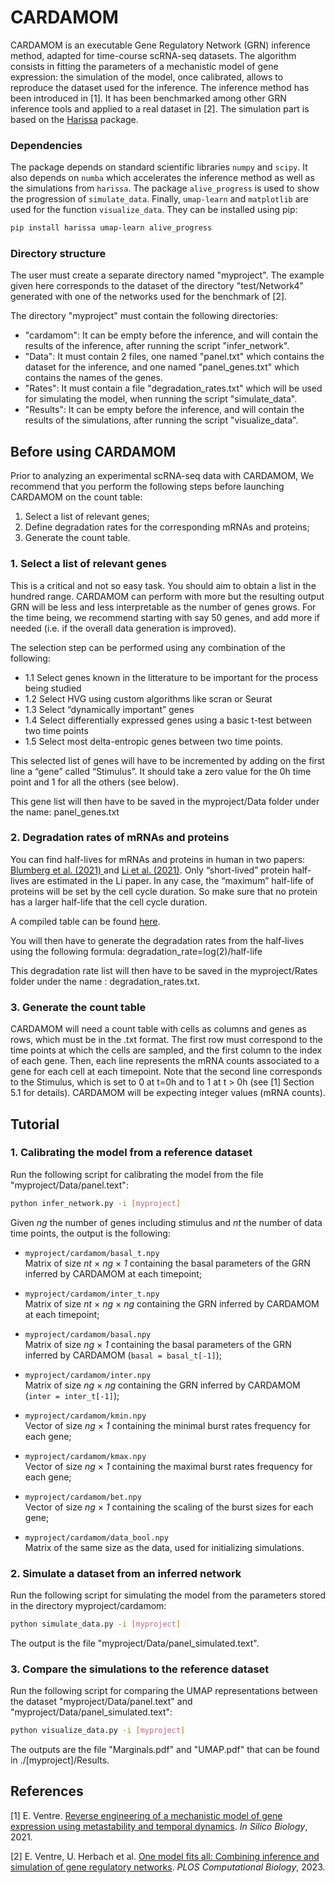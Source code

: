 # CARDAMOM

CARDAMOM is an executable Gene Regulatory Network (GRN) inference method, adapted for time-course scRNA-seq datasets. The algorithm consists in fitting the parameters of a mechanistic model of gene expression: the simulation of the model, once calibrated, allows to reproduce the dataset used for the inference. The inference method has been introduced in [1]. It has been benchmarked among other GRN inference tools and applied to a real dataset in [2]. The simulation part is based on the [Harissa](https://github.com/ulysseherbach/harissa) package.

### Dependencies

The package depends on standard scientific libraries `numpy` and `scipy`. It also depends on `numba` which accelerates the inference method as well as the simulations from `harissa`. The package `alive_progress` is used to show the progression of `simulate_data`. Finally, `umap-learn` and `matplotlib` are used for the function `visualize_data`. They can be installed using pip:

```bash
pip install harissa umap-learn alive_progress
```

### Directory structure

The user must create a separate directory named "myproject". The example given here corresponds to the dataset of the directory "test/Network4" generated with one of the networks used for the benchmark of [2].

The directory "myproject" must contain the following directories:

- "cardamom":
It can be empty before the inference, and will contain the results of the inference, after running the script "infer_network".
- "Data": 
It must contain 2 files, one named "panel.txt" which contains the dataset for the inference, and one named "panel_genes.txt" which contains the names of the genes.
- "Rates": 
It must contain a file "degradation_rates.txt" which will be used for simulating the model, when running the script  "simulate_data".
- "Results": 
It can be empty before the inference, and will contain the results of the simulations, after running the script "visualize_data".


## Before using CARDAMOM

Prior to analyzing an experimental scRNA-seq data with CARDAMOM, We recommend that you perform the following steps before launching CARDAMOM on the count table:

1.	Select a list of relevant genes;
2.	Define degradation rates for the corresponding mRNAs and proteins;
3.	Generate the count table.

### 1. Select a list of relevant genes

This is a critical and not so easy task. You should aim to obtain a list in the hundred range. CARDAMOM can perform with more but the resulting output GRN will be less and less interpretable as the number of genes grows. For the time being, we recommend starting with say 50 genes, and add more if needed (i.e. if the overall data generation is improved).

The selection step can be performed using any combination of the following:

- 1.1 Select genes known in the litterature to be important for the process being studied
- 1.2 Select HVG using custom algorithms like scran or Seurat
- 1.3 Select “dynamically important” genes
- 1.4 Select differentially expressed genes using a basic t-test between two time points
- 1.5 Select most delta-entropic genes between two time points.

This selected list of genes will have to be incremented by adding on the first line a “gene” called “Stimulus”. It should take a zero value for the 0h time point and 1 for all the others (see below). 

This gene list will then have to be saved in the myproject/Data folder under the name: panel_genes.txt

### 2. Degradation rates of mRNAs and proteins

You can find half-lives for mRNAs and proteins in human in two papers: [Blumberg et al. (2021) ](https://doi.org/10.1186/s12915-021-00949-x) and [Li et al. (2021)](https://doi.org/10.1016/j.molcel.2021.09.015). Only “short-lived” protein half-lives are estimated in the Li paper. In any case, the “maximum” half-life of proteins will be set by the cell cycle duration. So make sure that no protein has a larger half-life that the cell cycle duration.

A compiled table can be found [here](https://osf.io/4hqt9/?view_only=23288f5b09274a858cc32009c5a0fe78).

You will then have to generate the degradation rates from the half-lives using the following formula: degradation_rate=log(2)/half-life

This degradation rate list will then have to be saved in the myproject/Rates folder under the name : degradation_rates.txt.

### 3. Generate the count table

CARDAMOM will need a count table with cells as columns and genes as rows, which must be in the .txt format. The first row must correspond to the time points at which the cells are sampled, and the first column to the index of each gene. Then, each line represents the mRNA counts associated to a gene for each cell at each timepoint. Note that the second line corresponds to the Stimulus, which is set to 0 at t=0h and to 1 at t > 0h (see [1] Section 5.1 for details). CARDAMOM will be expecting integer values (mRNA counts).


## Tutorial

### 1. Calibrating the model from a reference dataset

Run the following script for calibrating the model from the file "myproject/Data/panel.text":

```bash
python infer_network.py -i [myproject]
```

Given *ng* the number of genes including stimulus and *nt* the number of data time points, the output is the following:

- `myproject/cardamom/basal_t.npy`  
Matrix of size *nt* × *ng* × *1* containing the basal parameters of the GRN inferred by CARDAMOM at each timepoint;

- `myproject/cardamom/inter_t.npy`  
Matrix of size *nt* × *ng* × *ng* containing the GRN inferred by CARDAMOM at each timepoint;

- `myproject/cardamom/basal.npy`  
Matrix of size *ng* × *1* containing the basal parameters of the GRN inferred by CARDAMOM (`basal = basal_t[-1]`);

- `myproject/cardamom/inter.npy`  
Matrix of size *ng* × *ng* containing the GRN inferred by CARDAMOM (`inter = inter_t[-1]`);

- `myproject/cardamom/kmin.npy`  
Vector of size *ng* × *1* containing the minimal burst rates frequency for each gene;

- `myproject/cardamom/kmax.npy`  
Vector of size *ng* × *1* containing the maximal burst rates frequency for each gene;

- `myproject/cardamom/bet.npy`  
Vector of size *ng* × *1* containing the scaling of the burst sizes for each gene;

- `myproject/cardamom/data_bool.npy`  
Matrix of the same size as the data, used for initializing simulations.
 
### 2. Simulate a dataset from an inferred network

Run the following script for simulating the model from the parameters stored in the directory myproject/cardamom:

```bash
python simulate_data.py -i [myproject]
```

The output is the file "myproject/Data/panel_simulated.text".

### 3. Compare the simulations to the reference dataset

Run the following script for comparing the UMAP representations between the dataset "myproject/Data/panel.text" and "myproject/Data/panel_simulated.text":

```bash
python visualize_data.py -i [myproject]
```

The outputs are the file "Marginals.pdf" and "UMAP.pdf" that can be found in ./[myproject]/Results.


## References

[1] E. Ventre. [Reverse engineering of a mechanistic model of gene expression using metastability and temporal dynamics](https://content.iospress.com/articles/in-silico-biology/isb210226). *In Silico Biology*, 2021.

[2] E. Ventre, U. Herbach et al. [One model fits all: Combining inference and simulation of gene regulatory networks](https://doi.org/10.1371/journal.pcbi.1010962). *PLOS Computational Biology*, 2023.